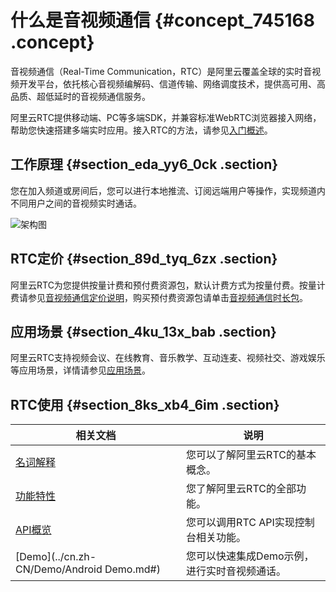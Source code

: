 # 什么是音视频通信 {#concept_745168 .concept}

音视频通信（Real-Time Communication，RTC）是阿里云覆盖全球的实时音视频开发平台，依托核心音视频编解码、信道传输、网络调度技术，提供高可用、高品质、超低延时的音视频通信服务。

阿里云RTC提供移动端、PC等多端SDK，并兼容标准WebRTC浏览器接入网络，帮助您快速搭建多端实时应用。接入RTC的方法，请参见[入门概述](../cn.zh-CN/快速入门/入门概述.md#)。

## 工作原理 {#section_eda_yy6_0ck .section}

您在加入频道或房间后，您可以进行本地推流、订阅远端用户等操作，实现频道内不同用户之间的音视频实时通话。

![架构图](http://static-aliyun-doc.oss-cn-hangzhou.aliyuncs.com/assets/img/170775/156704137549764_zh-CN.png)

## RTC定价 {#section_89d_tyq_6zx .section}

阿里云RTC为您提供按量计费和预付费资源包，默认计费方式为按量付费。按量计费请参见[音视频通信定价说明](https://www.aliyun.com/price/product?#/rtc/detail)，购买预付费资源包请单击[音视频通信时长包](https://common-buy.aliyun.com/?commodityCode=rtcdurationpackage)。

## 应用场景 {#section_4ku_13x_bab .section}

阿里云RTC支持视频会议、在线教育、音乐教学、互动连麦、视频社交、游戏娱乐等应用场景，详情请参见[应用场景](cn.zh-CN/产品简介/应用场景.md#)。

## RTC使用 {#section_8ks_xb4_6im .section}

|相关文档|说明|
|----|--|
|[名词解释](cn.zh-CN/产品简介/名词解释.md#)|您可以了解阿里云RTC的基本概念。|
|[功能特性](cn.zh-CN/产品简介/功能特性.md#)|您了解阿里云RTC的全部功能。|
|[API概览](../cn.zh-CN/API参考/API概览.md#)|您可以调用RTC API实现控制台相关功能。|
|[Demo](../cn.zh-CN/Demo/Android Demo.md#)|您可以快速集成Demo示例，进行实时音视频通话。|

